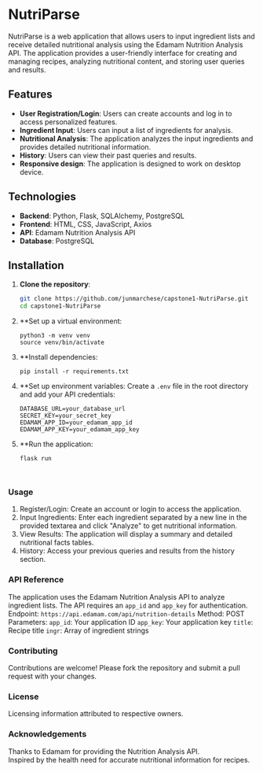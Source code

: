 # NutriParse

NutriParse is a web application that allows users to input ingredient lists and receive detailed nutritional analysis using the Edamam Nutrition Analysis API.  The application provides a user-friendly interface for creating and managing recipes, analyzing nutritional content, and storing user queries and results.

## Features

- **User Registration/Login**: Users can create accounts and log in to access personalized features.
- **Ingredient Input**: Users can input a list of ingredients for analysis.
- **Nutritional Analysis**: The application analyzes the input ingredients and provides detailed nutritional information.
- **History**: Users can view their past queries and results.
- **Responsive design**: The application is designed to work on desktop device.

## Technologies

- **Backend**: Python, Flask, SQLAlchemy, PostgreSQL
- **Frontend**: HTML, CSS, JavaScript, Axios
- **API**: Edamam Nutrition Analysis API
- **Database**: PostgreSQL

## Installation

1. **Clone the repository**:
   ```bash
   git clone https://github.com/junmarchese/capstone1-NutriParse.git
   cd capstone1-NutriParse

2. **Set up a virtual environment:
    ```
    python3 -m venv venv
    source venv/bin/activate

3. **Install dependencies:
    ```
    pip install -r requirements.txt

4. **Set up environment variables:
    Create a `.env` file in the root directory and add your API credentials:

    ```
    DATABASE_URL=your_database_url
    SECRET_KEY=your_secret_key
    EDAMAM_APP_ID=your_edamam_app_id
    EDAMAM_APP_KEY=your_edamam_app_key

5. **Run the application:
    ```
    flask run



### Usage

1. Register/Login: Create an account or login to access the application.
2. Input Ingredients: Enter each ingredient separated by a new line in the provided textarea and click "Analyze" to get nutritional information.
3. View Results: The application will display a summary and detailed nutritional facts tables.
4. History: Access your previous queries and results from the history section.


### API Reference
The application uses the Edamam Nutrition Analysis API to analyze ingredient lists. The API requires an `app_id` and `app_key` for authentication.
    Endpoint: `https://api.edamam.com/api/nutrition-details`
    Method: POST
    Parameters:
        `app_id`: Your application ID
        `app_key`: Your application key
        `title`: Recipe title
        `ingr`: Array of ingredient strings


### Contributing
Contributions are welcome! Please fork the repository and submit a pull request with your changes.

### License
Licensing information attributed to respective owners.

### Acknowledgements
Thanks to Edamam for providing the Nutrition Analysis API.  
Inspired by the health need for accurate nutritional information for recipes.
